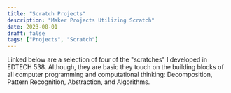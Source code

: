 ```yaml
---
title: "Scratch Projects"
description: "Maker Projects Utilizing Scratch"
date: 2023-08-01
draft: false
tags: ["Projects", "Scratch"]
---
```

Linked below are a selection of four of the "scratches" I developed in EDTECH 538.  Although, they are basic they touch on the building blocks of all computer programming and computational thinking: Decomposition, Pattern Recognition, Abstraction, and Algorithms.